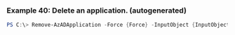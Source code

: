 
### Example 40: Delete an application. (autogenerated)
```powershell
PS C:\> Remove-AzADApplication -Force {Force} -InputObject {InputObject}



